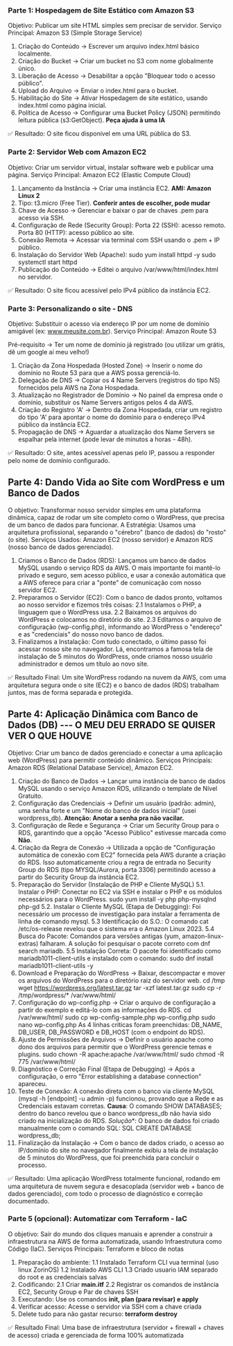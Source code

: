 ### Parte 1: Hospedagem de Site Estático com Amazon S3

Objetivo: Publicar um site HTML simples sem precisar de servidor.
Serviço Principal: Amazon S3 (Simple Storage Service)

1. Criação do Conteúdo → Escrever um arquivo index.html básico localmente.
2. Criação do Bucket → Criar um bucket no S3 com nome globalmente único.
3. Liberação de Acesso → Desabilitar a opção "Bloquear todo o acesso público".
4. Upload do Arquivo → Enviar o index.html para o bucket.
5. Habilitação do Site → Ativar Hospedagem de site estático, usando index.html como página inicial.
6. Política de Acesso → Configurar uma Bucket Policy (JSON) permitindo leitura pública (s3:GetObject). **Peça ajuda à uma IA**

✅ Resultado: O site ficou disponível em uma URL pública do S3.

### Parte 2: Servidor Web com Amazon EC2

Objetivo: Criar um servidor virtual, instalar software web e publicar uma página.
Serviço Principal: Amazon EC2 (Elastic Compute Cloud)

1. Lançamento da Instância → Criar uma instância EC2. **AMI: Amazon Linux 2**
2. Tipo: t3.micro (Free Tier). **Conferir antes de escolher, pode mudar**
3. Chave de Acesso → Gerenciar e baixar o par de chaves .pem para acesso via SSH.
4. Configuração de Rede (Security Group):
  Porta 22 (SSH): acesso remoto.
  Porta 80 (HTTP): acesso público ao site.
5. Conexão Remota → Acessar via terminal com SSH usando o .pem + IP público.
6. Instalação do Servidor Web (Apache):
	sudo yum install httpd -y
	sudo systemctl start httpd
7. Publicação do Conteúdo → Editei o arquivo /var/www/html/index.html no servidor.

✅ Resultado: O site ficou acessível pelo IPv4 público da instância EC2.

### Parte 3: Personalizando o site - DNS

Objetivo: Substituir o acesso via endereço IP por um nome de domínio amigável (ex: www.meusite.com.br).
Serviço Principal: Amazon Route 53

Pré-requisito → Ter um nome de domínio já registrado (ou utilizar um grátis, dê um google aí meu velho!)

1. Criação da Zona Hospedada (Hosted Zone) → Inserir o nome do domínio no Route 53 para que a AWS possa gerenciá-lo.
2. Delegação de DNS → Copiar os 4 Name Servers (registros do tipo NS) fornecidos pela AWS na Zona Hospedada.
3. Atualização no Registrador de Domínio → No painel da empresa onde o domínio, substituir os Name Servers antigos pelos 4 da AWS.
4. Criação do Registro 'A' → Dentro da Zona Hospedada, criar um registro do tipo 'A' para apontar o nome do domínio para o endereço IPv4 público da instância EC2.
5. Propagação de DNS → Aguardar a atualização dos Name Servers se espalhar pela internet (pode levar de minutos a horas - 48h).

✅ Resultado: O site, antes acessível apenas pelo IP, passou a responder pelo nome de domínio configurado.

## Parte 4: Dando Vida ao Site com WordPress e um Banco de Dados
O objetivo: Transformar nosso servidor simples em uma plataforma dinâmica, capaz de rodar um site completo como o WordPress, que precisa de um banco de dados para funcionar.
A Estratégia: Usamos uma arquitetura profissional, separando o "cérebro" (banco de dados) do "rosto" (o site).
Serviços Usados: Amazon EC2 (nosso servidor) e Amazon RDS (nosso banco de dados gerenciado).

1. Criamos o Banco de Dados (RDS): Lançamos um banco de dados MySQL usando o serviço RDS da AWS. O mais importante foi mantê-lo privado e seguro, sem acesso público, e usar a conexão automática que a AWS oferece para criar a "ponte" de comunicação com nosso servidor EC2.
2. Preparamos o Servidor (EC2): Com o banco de dados pronto, voltamos ao nosso servidor e fizemos três coisas:
	2.1 Instalamos o PHP, a linguagem que o WordPress usa.
	2.2 Baixamos os arquivos do WordPress e colocamos no diretório do site.
	2.3 Editamos o arquivo de configuração (wp-config.php), informando ao WordPress o "endereço" e as "credenciais" do nosso novo banco de dados.
3. Finalizamos a Instalação: Com tudo conectado, o último passo foi acessar nosso site no navegador. Lá, encontramos a famosa tela de instalação de 5 minutos do WordPress, onde criamos nosso usuário administrador e demos um título ao novo site.

✅ Resultado Final: Um site WordPress rodando na nuvem da AWS, com uma arquitetura segura onde o site (EC2) e o banco de dados (RDS) trabalham juntos, mas de forma separada e protegida.

## Parte 4: Aplicação Dinâmica com Banco de Dados (DB) --- O MEU DEU ERRADO SE QUISER VER O QUE HOUVE
Objetivo: Criar um banco de dados gerenciado e conectar a uma aplicação web (WordPress) para permitir conteúdo dinâmico.
Serviços Principais: Amazon RDS (Relational Database Service), Amazon EC2.

1. Criação do Banco de Dados → Lançar uma instância de banco de dados MySQL usando o serviço Amazon RDS, utilizando o template de Nível Gratuito.
2. Configuração das Credenciais → Definir um usuário (padrão: admin), uma senha forte e um "Nome do banco de dados inicial" (usei wordpress_db). **Atenção: Anotar a senha pra não vacilar.**
3. Configuração de Rede e Segurança → Criar um Security Group para o RDS, garantindo que a opção "Acesso Público" estivesse marcada como **Não**.
4. Criação da Regra de Conexão → Utilizada a opção de "Configuração automática de conexão com EC2" fornecida pela AWS durante a criação do RDS. Isso automaticamente criou a regra de entrada no Security Group do RDS (tipo MYSQL/Aurora, porta 3306) permitindo acesso a partir do Security Group da instância EC2.
5. Preparação do Servidor (Instalação de PHP e Cliente MySQL)
5.1. Instalar o PHP: Conectar no EC2 via SSH e instalar o PHP e os módulos necessários para o WordPress.
	sudo yum install -y php php-mysqlnd php-gd
5.2. Instalar o Cliente MySQL (Etapa de Debugging): Foi necessário um processo de investigação para instalar a ferramenta de linha de comando mysql.
5.3  Identificação do S.O.: O comando cat /etc/os-release revelou que o sistema era o Amazon Linux 2023.
5.4 Busca do Pacote: Comandos para versões antigas (yum, amazon-linux-extras) falharam. A solução foi pesquisar o pacote correto com dnf search mariadb.
5.5 Instalação Correta: O pacote foi identificado como mariadb1011-client-utils e instalado com o comando:
	sudo dnf install mariadb1011-client-utils -y
6. Download e Preparação do WordPress → Baixar, descompactar e mover os arquivos do WordPress para o diretório raiz do servidor web.
	cd /tmp
	wget https://wordpress.org/latest.tar.gz
	tar -xzf latest.tar.gz
	sudo cp -r /tmp/wordpress/* /var/www/html/
7. Configuração do wp-config.php → Criar o arquivo de configuração a partir do exemplo e editá-lo com as informações do RDS.
	cd /var/www/html/
	sudo cp wp-config-sample.php wp-config.php
	sudo nano wp-config.php 
	As 4 linhas críticas foram preenchidas: DB_NAME, DB_USER, DB_PASSWORD e DB_HOST (com o endpoint do RDS).
8. Ajuste de Permissões de Arquivos → Definir o usuário apache como dono dos arquivos para permitir que o WordPress gerencie temas e plugins.
	sudo chown -R apache:apache /var/www/html/
	sudo chmod -R 775 /var/www/html/
9. Diagnóstico e Correção Final (Etapa de Debugging) → Após a configuração, o erro "Error establishing a database connection" apareceu.
10. Teste de Conexão: A conexão direta com o banco via cliente MySQL (mysql -h [endpoint] -u admin -p) funcionou, provando que a Rede e as Credenciais estavam corretas.
**Causa**: O comando SHOW DATABASES; dentro do banco revelou que o banco wordpress_db não havia sido criado na inicialização do RDS.
*Solução**: O banco de dados foi criado manualmente com o comando SQL:
	SQL
	CREATE DATABASE wordpress_db;
11. Finalização da Instalação → Com o banco de dados criado, o acesso ao IP/domínio do site no navegador finalmente exibiu a tela de instalação de 5 minutos do WordPress, que foi preenchida para concluir o processo.

✅ Resultado: Uma aplicação WordPress totalmente funcional, rodando em uma arquitetura de nuvem segura e desacoplada (servidor web + banco de dados gerenciado), com todo o processo de diagnóstico e correção documentado.

### Parte 5 (opcional): Automatizar com Terraform - IaC
O objetivo: Sair do mundo dos cliques manuais e aprender a construir a infraestrutura na AWS de forma automatizada, usando Infraestrutura como Código (IaC).
Serviços Principais: Terraform e bloco de notas
1. Preparação do ambiente:
	1.1 Instalado Terraform CLI vua terminal (uso linux ZorinOS)
	1.2 Instalado AWS CLI
	1.3 Criado usuario IAM separado do root e as credenciais salvas
2. Codificando:
	2.1 Criar **main.itf**
	2.2 Registrar os comandos de instância EC2, Security Group e Par de chaves SSH
3. Executando: Use os comandos **init, plan (para revisar) e apply**
4. Verificar acesso: Acesse o servidor via SSH com a chave criada
5. Delete tudo para não gastar recurso: **terraform destroy**

✅ Resultado Final: Uma base de infraestrutura (servidor + firewall + chaves de acesso) criada e gerenciada de forma 100% automatizada
